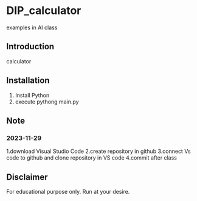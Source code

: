 # DIP_calculator
examples in AI class

## Introduction
calculator

## Installation
1. Install Python
2. execute pythong main.py

## Note
### 2023-11-29
1.download Visual Studio Code
2.create repository in github
3.connect Vs code to github and clone repository in VS code
4.commit after class

## Disclaimer
For educational purpose only. Run at your desire.